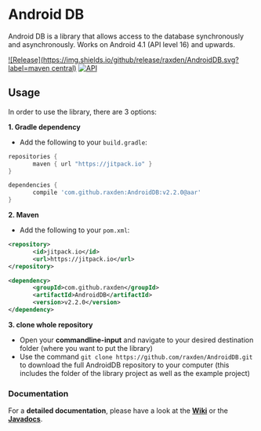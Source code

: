 Android DB
==========

Android DB is a library that allows access to the database synchronously and asynchronously. Works on Android 4.1 (API level 16) and upwards.

[![Release](https://img.shields.io/github/release/raxden/AndroidDB.svg?label=maven central)](https://jitpack.io/#raxden/AndroidDB/) [![API](https://img.shields.io/badge/API-16%2B-green.svg?style=flat)](https://android-arsenal.com/api?level=16)

## Usage

In order to use the library, there are 3 options:

**1. Gradle dependency**

 - 	Add the following to your `build.gradle`:
 ```gradle
repositories {
	    maven { url "https://jitpack.io" }
}

dependencies {
	    compile 'com.github.raxden:AndroidDB:v2.2.0@aar'
}
```

**2. Maven**
- Add the following to your `pom.xml`:
 ```xml
<repository>
       	<id>jitpack.io</id>
	    <url>https://jitpack.io</url>
</repository>

<dependency>
	    <groupId>com.github.raxden</groupId>
	    <artifactId>AndroidDB</artifactId>
	    <version>v2.2.0</version>
</dependency>
```

**3. clone whole repository**
 - Open your **commandline-input** and navigate to your desired destination folder (where you want to put the library)
 - Use the command `git clone https://github.com/raxden/AndroidDB.git` to download the full AndroidDB repository to your computer (this includes the folder of the library project as well as the example project)

### Documentation 


For a **detailed documentation**, please have a look at the [**Wiki**](https://github.com/raxden/AndroidDB/wiki) or the [**Javadocs**](https://jitpack.io/com/github/raxden/AndroidDB/v2.2.0/javadoc/).
